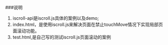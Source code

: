 ###说明
1. iscroll-api是iscroll.js具体的案例以及demo;
2. index.html，是使用iscroll.js来解决页面在禁止touchMove情况下实现局部页面滚动功能。
3. test.html,是自己写的测试iscroll.js页面滚动的案例


